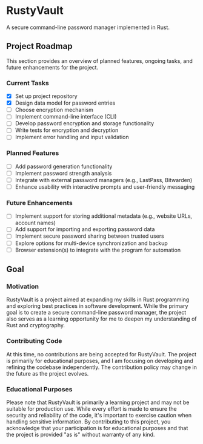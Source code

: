 # RustyVault

A secure command-line password manager implemented in Rust.

## Project Roadmap

This section provides an overview of planned features, ongoing tasks, and future enhancements for the project.

### Current Tasks

- [x] Set up project repository
- [x] Design data model for password entries
- [ ] Choose encryption mechanism
- [ ] Implement command-line interface (CLI)
- [ ] Develop password encryption and storage functionality
- [ ] Write tests for encryption and decryption
- [ ] Implement error handling and input validation

### Planned Features

- [ ] Add password generation functionality
- [ ] Implement password strength analysis
- [ ] Integrate with external password managers (e.g., LastPass, Bitwarden)
- [ ] Enhance usability with interactive prompts and user-friendly messaging

### Future Enhancements

- [ ] Implement support for storing additional metadata (e.g., website URLs, account names)
- [ ] Add support for importing and exporting password data
- [ ] Implement secure password sharing between trusted users
- [ ] Explore options for multi-device synchronization and backup
- [ ] Browser extension(s) to integrate with the program for automation

## Goal

### Motivation

RustyVault is a project aimed at expanding my skills in Rust programming and exploring best practices in software development. While the primary goal is to create a secure command-line password manager, the project also serves as a learning opportunity for me to deepen my understanding of Rust and cryptography.

### Contributing Code

At this time, no contributions are being accepted for RustyVault. The project is primarily for educational purposes, and I am focusing on developing and refining the codebase independently. The contribution policy may change in the future as the project evolves.

### Educational Purposes

Please note that RustyVault is primarily a learning project and may not be suitable for production use. While every effort is made to ensure the security and reliability of the code, it's important to exercise caution when handling sensitive information. By contributing to this project, you acknowledge that your participation is for educational purposes and that the project is provided "as is" without warranty of any kind.
